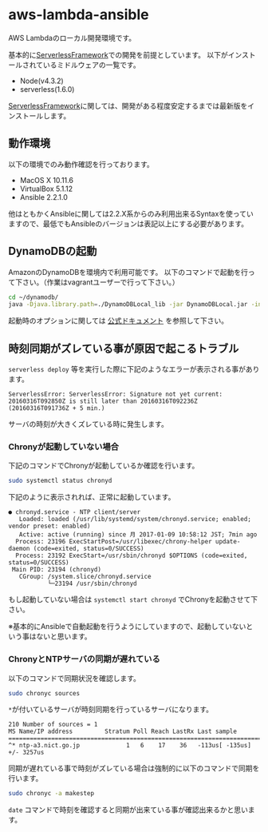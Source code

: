 # aws-lambda-ansible
AWS Lambdaのローカル開発環境です。

基本的に[ServerlessFramework](https://github.com/serverless/serverless)での開発を前提としています。
以下がインストールされているミドルウェアの一覧です。

- Node(v4.3.2)
- serverless(1.6.0)

[ServerlessFramework](https://github.com/serverless/serverless)に関しては、開発がある程度安定するまでは最新版をインストールします。

## 動作環境
以下の環境でのみ動作確認を行っております。

- MacOS X 10.11.6
- VirtualBox 5.1.12
- Ansible 2.2.1.0

他はともかくAnsibleに関しては2.2.X系からのみ利用出来るSyntaxを使っていますので、最低でもAnsibleのバージョンは表記以上にする必要があります。

## DynamoDBの起動

AmazonのDynamoDBを環境内で利用可能です。
以下のコマンドで起動を行って下さい。（作業はvagrantユーザーで行って下さい。）

```bash
cd ~/dynamodb/
java -Djava.library.path=./DynamoDBLocal_lib -jar DynamoDBLocal.jar -inMemory
```

起動時のオプションに関しては [公式ドキュメント](http://docs.aws.amazon.com/ja_jp/amazondynamodb/latest/developerguide/DynamoDBLocal.html) を参照して下さい。

## 時刻同期がズレている事が原因で起こるトラブル

```serverless deploy``` 等を実行した際に下記のようなエラーが表示される事があります。

```text
ServerlessError: ServerlessError: Signature not yet current: 20160316T092850Z is still later than 20160316T092236Z (20160316T091736Z + 5 min.)
```

サーバの時刻が大きくズレている時に発生します。

### Chronyが起動していない場合

下記のコマンドでChronyが起動しているか確認を行います。

```bash
sudo systemctl status chronyd
```

下記のように表示されれば、正常に起動しています。

```text
● chronyd.service - NTP client/server
   Loaded: loaded (/usr/lib/systemd/system/chronyd.service; enabled; vendor preset: enabled)
   Active: active (running) since 月 2017-01-09 10:58:12 JST; 7min ago
  Process: 23196 ExecStartPost=/usr/libexec/chrony-helper update-daemon (code=exited, status=0/SUCCESS)
  Process: 23192 ExecStart=/usr/sbin/chronyd $OPTIONS (code=exited, status=0/SUCCESS)
 Main PID: 23194 (chronyd)
   CGroup: /system.slice/chronyd.service
           └─23194 /usr/sbin/chronyd
```

もし起動していない場合は ```systemctl start chronyd``` でChronyを起動させて下さい。

※基本的にAnsibleで自動起動を行うようにしていますので、起動していないという事はないと思います。

### ChronyとNTPサーバの同期が遅れている

以下のコマンドで同期状況を確認します。

```bash
sudo chronyc sources
```

`*`が付いているサーバが時刻同期を行っているサーバになります。

```text
210 Number of sources = 1
MS Name/IP address         Stratum Poll Reach LastRx Last sample
===============================================================================
^* ntp-a3.nict.go.jp             1   6    17    36   -113us[ -135us] +/- 3257us
```

同期が遅れている事で時刻がズレている場合は強制的に以下のコマンドで同期を行います。

```bash
sudo chronyc -a makestep
```

```date``` コマンドで時刻を確認すると同期が出来ている事が確認出来るかと思います。
